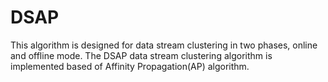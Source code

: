 # DSAP

This algorithm is designed for data stream clustering in two phases, online and offline mode. The DSAP data stream clustering algorithm is implemented based of Affinity Propagation(AP) algorithm.
